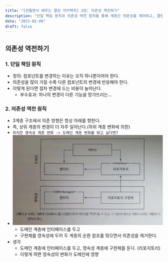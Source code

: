```yaml
---
title: "[만들면서 배우는 클린 아키텍처] 2장: 의존성 역전하기"
description: "단일 책임 원칙과 의존성 역전 원칙을 통해 계층간 의존성을 제어하고, 클린 아키텍처와 헥사고날 아키텍처의 핵심 개념을 알아봅니다."
date: "2023-02-09"
draft: false
---
```


## 의존성 역전하기

### 1. 단일 책임 원칙

- 정의: 컴포넌트를 변경하는 이유는 오직 하나뿐이어야 한다.
- 의존성을 많이 가질 수록 다른 컴포넌트의 변경에 반응해야 한다.
- 이렇게 된다면 점차 변경에 드는 비용이 늘어난다.
  - 부수효과: 하나의 변경이 다른 기능을 망가뜨리는...



### 2. 의존성 역전 원칙

- 3계층 구조에서 의존 방향은 항상 아래를 향한다.
- 즉, 상위 계층의 변경이 더 자주 일어난다.(하위 계층 변화에 의한)
- `하지만 영속성 계층 변화 -> 도메인 계층 변화를 맊고 싶다면?`
- ![DIP](./diagram-1.webp)
  - 도메인 계층에 인터페이스를 두고
  - 구현체를 영속성에 두어 두 계층의 순환 참조를 맊으면서 의존성을 제거한다.
- 생각
  - 도메인 계층에 인터페이스를 두고, 영속성 계층에 구현체를 둔다. (리포지토리)
  - 이렇게 하면 영속성의 변화가 도메인에 영향